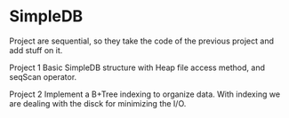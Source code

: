 # SimpleDB

Project are sequential, so they take the code of the previous project and add stuff on it.

Project 1
Basic SimpleDB structure with Heap file access method, and seqScan operator.

Project 2
Implement a B+Tree indexing to organize data. With indexing we are dealing with the disck for minimizing the I/O.